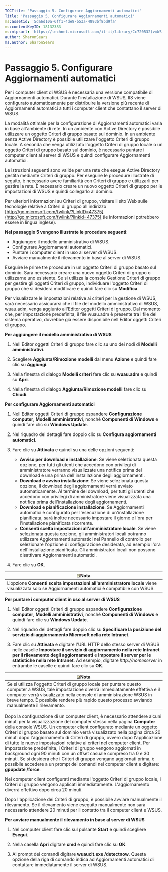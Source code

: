 ```yaml
---
TOCTitle: 'Passaggio 5. Configurare Aggiornamenti automatici'
Title: 'Passaggio 5. Configurare Aggiornamenti automatici'
ms:assetid: '5da6d10a-6ff1-4de8-b53a-4893bf8bd9fa'
ms:contentKeyID: 18132383
ms:mtpsurl: 'https://technet.microsoft.com/it-it/library/Cc720532(v=WS.10)'
author: SharonSears
ms.author: SharonSears
---
```


Passaggio 5. Configurare Aggiornamenti automatici
=================================================

Per i computer client di WSUS è necessaria una versione compatibile di Aggiornamenti automatici. Durante l'installazione di WSUS, IIS viene configurato automaticamente per distribuire la versione più recente di Aggiornamenti automatici a tutti i computer client che contattano il server di WSUS.

La modalità ottimale per la configurazione di Aggiornamenti automatici varia in base all'ambiente di rete. In un ambiente con Active Directory è possibile utilizzare un oggetto Criteri di gruppo basato sul dominio. In un ambiente senza Active Directory è possibile utilizzare l'oggetto Criteri di gruppo locale. A seconda che venga utilizzato l'oggetto Criteri di gruppo locale o un oggetto Criteri di gruppo basato sul dominio, è necessario puntare i computer client al server di WSUS e quindi configurare Aggiornamenti automatici.

Le istruzioni seguenti sono valide per una rete che esegue Active Directory gestita mediante Criteri di gruppo. Per eseguire le procedure illustrate di seguito, è necessario avere familiarità con Criteri di gruppo e utilizzarli per gestire la rete. È necessario creare un nuovo oggetto Criteri di gruppo per le impostazioni di WSUS e quindi collegarlo al dominio.

Per ulteriori informazioni su Criteri di gruppo, visitare il sito Web sulle tecnologie relative a Criteri di gruppo all'indirizzo [http://go.microsoft.com/fwlink/?LinkID=47375](http://go.microsoft.com/fwlink/?linkid=47375) (le informazioni potrebbero essere in lingua inglese).

**Nel passaggio 5 vengono illustrate le procedure seguenti**:

-   Aggiungere il modello amministrativo di WSUS.
-   Configurare Aggiornamenti automatici.
-   Puntare i computer client in uso al server di WSUS.
-   Avviare manualmente il rilevamento in base al server di WSUS.

Eseguire le prime tre procedure in un oggetto Criteri di gruppo basato sul dominio. Sarà necessario creare una nuovo oggetto Criteri di gruppo o utilizzarne uno esistente. Se si utilizza la console Gestione Criteri di gruppo per gestire gli oggetti Criteri di gruppo, individuare l'oggetto Criteri di gruppo che si desidera modificare e quindi fare clic su **Modifica**.

Per visualizzare le impostazioni relative ai criteri per la gestione di WSUS, sarà necessario assicurarsi che il file del modello amministrativo di WSUS, wuau.adm, venga aggiunto all'Editor oggetti Criteri di gruppo. Dal momento che, per impostazione predefinita, il file wuau.adm è presente tra i file del sistema operativo, dovrebbe già essere disponibile nell'Editor oggetti Criteri di gruppo.

**Per aggiungere il modello amministrativo di WSUS**
1.  Nell'Editor oggetti Criteri di gruppo fare clic su uno dei nodi di **Modelli amministrativi**.

2.  Scegliere **Aggiunta/Rimozione modelli** dal menu **Azione** e quindi fare clic su **Aggiungi**.

3.  Nella finestra di dialogo **Modelli criteri** fare clic su **wuau.adm** e quindi su **Apri**.

4.  Nella finestra di dialogo **Aggiunta/Rimozione modelli** fare clic su **Chiudi**.

**Per configurare Aggiornamenti automatici**
1.  Nell'Editor oggetti Criteri di gruppo espandere **Configurazione computer**, **Modelli amministrativi**, nonché **Componenti di Windows** e quindi fare clic su **Windows Update**.

2.  Nel riquadro dei dettagli fare doppio clic su **Configura aggiornamenti automatici**.

3.  Fare clic su **Attivata** e quindi su una delle opzioni seguenti:

    -   **Avviso per download e installazione**: Se viene selezionata questa opzione, per tutti gli utenti che accedono con privilegi di amministratore verranno visualizzate una notifica prima del download e una prima dell'installazione degli aggiornamenti.
    -   **Download e avviso installazione**: Se viene selezionata questa opzione, il download degli aggiornamenti verrà avviato automaticamente. Al termine del download, per tutti gli utenti che accedono con privilegi di amministratore viene visualizzata una notifica prima dell'installazione degli aggiornamenti.
    -   **Download e pianificazione installazione**. Se Aggiornamenti automatici è configurato per l'esecuzione di un'installazione pianificata, sarà inoltre necessario impostare il giorno e l'ora per l'installazione pianificata ricorrente.
    -   **Consenti scelta impostazioni all'amministratore locale**. Se viene selezionata questa opzione, gli amministratori locali potranno utilizzare Aggiornamenti automatici nel Pannello di controllo per selezionare l'opzione di configurazione desiderata, ad esempio l'ora dell'installazione pianificata. Gli amministratori locali non possono disattivare Aggiornamenti automatici.

4.  Fare clic su **OK**.

| ![](/security-updates/images/Cc720532.note(WS.10).gif)Nota                                                                            |
|--------------------------------------------------------------------------------------------------------------------------------------------------|
| L'opzione **Consenti scelta impostazioni all'amministratore locale** viene visualizzata solo se Aggiornamenti automatici è compatibile con WSUS. |

**Per puntare i computer client in uso al server di WSUS**
1.  Nell'Editor oggetti Criteri di gruppo espandere **Configurazione computer**, **Modelli amministrativi**, nonché **Componenti di Windows** e quindi fare clic su **Windows Update**.

2.  Nel riquadro dei dettagli fare doppio clic su **Specificare la posizione del servizio di aggiornamento Microsoft nella rete Intranet**.

3.  Fare clic su **Attivata** e digitare l'URL HTTP dello stesso server di WSUS nelle caselle **Impostare il servizio di aggiornamento nella rete Intranet per il rilevamento degli aggiornamenti** e **Impostare il server per le statistiche nella rete Intranet**. Ad esempio, digitare *http://nomeserver* in entrambe le caselle e quindi fare clic su **OK**.

| ![](/security-updates/images/Cc720532.note(WS.10).gif)Nota                                                                                                                                                                                                                                               |
|---------------------------------------------------------------------------------------------------------------------------------------------------------------------------------------------------------------------------------------------------------------------------------------------------------------------|
| Se si utilizza l'oggetto Criteri di gruppo locale per puntare questo computer a WSUS, tale impostazione diverrà immediatamente effettiva e il computer verrà visualizzato nella console di amministrazione WSUS in breve tempo. È possibile rendere più rapido questo processo avviando manualmente il rilevamento. |

Dopo la configurazione di un computer client, è necessario attendere alcuni minuti per la visualizzazione del computer stesso nella pagina **Computer** della console WSUS. Un computer client configurato mediante un oggetto Criteri di gruppo basato sul dominio verrà visualizzato nella pagina circa 20 minuti dopo l'aggiornamento di Criteri di gruppo, ovvero dopo l'applicazione di tutte le nuove impostazioni relative ai criteri nel computer client. Per impostazione predefinita, i Criteri di gruppo vengono aggiornati in background ogni 90 minuti con un offset casuale compreso tra 0 e 30 minuti. Se si desidera che i Criteri di gruppo vengano aggiornati prima, è possibile accedere a un prompt dei comandi nel computer client e digitare: **gpupdate /force**.

Nei computer client configurati mediante l'oggetto Criteri di gruppo locale, i Criteri di gruppo vengono applicati immediatamente. L'aggiornamento diverrà effettivo dopo circa 20 minuti.

Dopo l'applicazione dei Criteri di gruppo, è possibile avviare manualmente il rilevamento. Se il rilevamento viene eseguito manualmente non sarà necessario attendere 20 minuti per il contatto tra il computer client e WSUS.

**Per avviare manualmente il rilevamento in base al server di WSUS**
1.  Nel computer client fare clic sul pulsante **Start** e quindi scegliere **Esegui**.

2.  Nella casella **Apri** digitare **cmd** e quindi fare clic su **OK**.

3.  Al prompt dei comandi digitare **wuauclt.exe /detectnow**. Questa opzione della riga di comando indica ad Aggiornamenti automatici di contattare immediatamente il server di WSUS.
